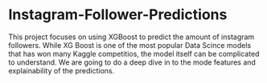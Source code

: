 # Instagram-Follower-Predictions

This project focuses on using XGBoost to predict the amount of instagram followers. 
While XG Boost is one of the most popular Data Scince models that has won many Kaggle competitios, the model itself can be complicated to understand. 
We are going to do a deep dive in to the mode features and explainability of the predictions. 
